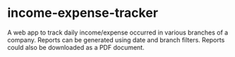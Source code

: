 # income-expense-tracker
A web app to track daily income/expense occurred in various branches of a company. Reports can be generated using date and branch filters. Reports could also be downloaded as a PDF document.
